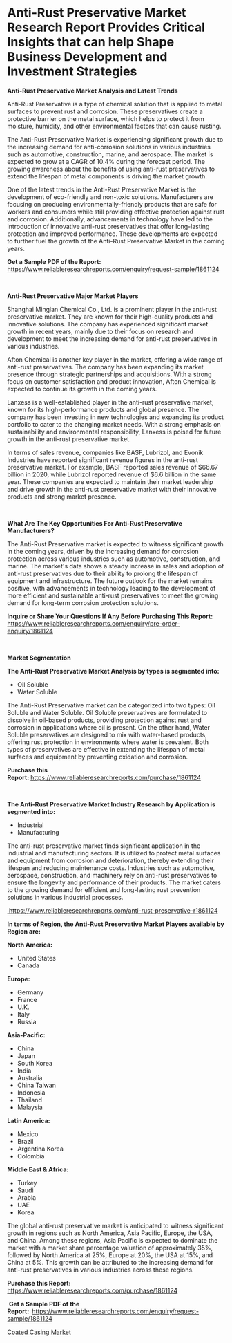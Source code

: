 <p><h1>Anti-Rust Preservative Market Research Report Provides Critical Insights that can help Shape Business Development and Investment Strategies</h1></p><p><strong>Anti-Rust Preservative Market Analysis and Latest Trends</strong></p>
<p><p>Anti-Rust Preservative is a type of chemical solution that is applied to metal surfaces to prevent rust and corrosion. These preservatives create a protective barrier on the metal surface, which helps to protect it from moisture, humidity, and other environmental factors that can cause rusting.</p><p>The Anti-Rust Preservative Market is experiencing significant growth due to the increasing demand for anti-corrosion solutions in various industries such as automotive, construction, marine, and aerospace. The market is expected to grow at a CAGR of 10.4% during the forecast period. The growing awareness about the benefits of using anti-rust preservatives to extend the lifespan of metal components is driving the market growth.</p><p>One of the latest trends in the Anti-Rust Preservative Market is the development of eco-friendly and non-toxic solutions. Manufacturers are focusing on producing environmentally-friendly products that are safe for workers and consumers while still providing effective protection against rust and corrosion. Additionally, advancements in technology have led to the introduction of innovative anti-rust preservatives that offer long-lasting protection and improved performance. These developments are expected to further fuel the growth of the Anti-Rust Preservative Market in the coming years.</p></p>
<p><strong>Get a Sample PDF of the Report:&nbsp;</strong> <a href="https://www.reliableresearchreports.com/enquiry/request-sample/1861124">https://www.reliableresearchreports.com/enquiry/request-sample/1861124</a></p>
<p>&nbsp;</p>
<p><strong>Anti-Rust Preservative Major Market Players</strong></p>
<p><p>Shanghai Minglan Chemical Co., Ltd. is a prominent player in the anti-rust preservative market. They are known for their high-quality products and innovative solutions. The company has experienced significant market growth in recent years, mainly due to their focus on research and development to meet the increasing demand for anti-rust preservatives in various industries.</p><p>Afton Chemical is another key player in the market, offering a wide range of anti-rust preservatives. The company has been expanding its market presence through strategic partnerships and acquisitions. With a strong focus on customer satisfaction and product innovation, Afton Chemical is expected to continue its growth in the coming years.</p><p>Lanxess is a well-established player in the anti-rust preservative market, known for its high-performance products and global presence. The company has been investing in new technologies and expanding its product portfolio to cater to the changing market needs. With a strong emphasis on sustainability and environmental responsibility, Lanxess is poised for future growth in the anti-rust preservative market.</p><p>In terms of sales revenue, companies like BASF, Lubrizol, and Evonik Industries have reported significant revenue figures in the anti-rust preservative market. For example, BASF reported sales revenue of $66.67 billion in 2020, while Lubrizol reported revenue of $6.6 billion in the same year. These companies are expected to maintain their market leadership and drive growth in the anti-rust preservative market with their innovative products and strong market presence.</p></p>
<p>&nbsp;</p>
<p><strong>What Are The Key Opportunities For Anti-Rust Preservative Manufacturers?</strong></p>
<p><p>The Anti-Rust Preservative market is expected to witness significant growth in the coming years, driven by the increasing demand for corrosion protection across various industries such as automotive, construction, and marine. The market's data shows a steady increase in sales and adoption of anti-rust preservatives due to their ability to prolong the lifespan of equipment and infrastructure. The future outlook for the market remains positive, with advancements in technology leading to the development of more efficient and sustainable anti-rust preservatives to meet the growing demand for long-term corrosion protection solutions.</p></p>
<p><strong>Inquire or Share Your Questions If Any Before Purchasing This Report:</strong> <a href="https://www.reliableresearchreports.com/enquiry/pre-order-enquiry/1861124">https://www.reliableresearchreports.com/enquiry/pre-order-enquiry/1861124</a></p>
<p>&nbsp;</p>
<p><strong>Market Segmentation</strong></p>
<p><strong>The Anti-Rust Preservative Market Analysis by types is segmented into:</strong></p>
<p><ul><li>Oil Soluble</li><li>Water Soluble</li></ul></p>
<p><p>The Anti-Rust Preservative market can be categorized into two types: Oil Soluble and Water Soluble. Oil Soluble preservatives are formulated to dissolve in oil-based products, providing protection against rust and corrosion in applications where oil is present. On the other hand, Water Soluble preservatives are designed to mix with water-based products, offering rust protection in environments where water is prevalent. Both types of preservatives are effective in extending the lifespan of metal surfaces and equipment by preventing oxidation and corrosion.</p></p>
<p><strong>Purchase this Report:&nbsp;</strong><a href="https://www.reliableresearchreports.com/purchase/1861124">https://www.reliableresearchreports.com/purchase/1861124</a></p>
<p>&nbsp;</p>
<p><strong>The Anti-Rust Preservative Market Industry Research by Application is segmented into:</strong></p>
<p><ul><li>Industrial</li><li>Manufacturing</li></ul></p>
<p><p>The anti-rust preservative market finds significant application in the industrial and manufacturing sectors. It is utilized to protect metal surfaces and equipment from corrosion and deterioration, thereby extending their lifespan and reducing maintenance costs. Industries such as automotive, aerospace, construction, and machinery rely on anti-rust preservatives to ensure the longevity and performance of their products. The market caters to the growing demand for efficient and long-lasting rust prevention solutions in various industrial processes.</p></p>
<p><a href="https://www.reliableresearchreports.com/anti-rust-preservative-r1861124">&nbsp;https://www.reliableresearchreports.com/anti-rust-preservative-r1861124</a></p>
<p><strong>In terms of Region, the Anti-Rust Preservative Market Players available by Region are:</strong></p>
<p>
    <p> <strong> North America: </strong>
        <ul>
            <li>United States</li>
            <li>Canada</li>
        </ul>
        </p> 
    <p> <strong> Europe: </strong>
        <ul>
            <li>Germany</li>
            <li>France</li>
            <li>U.K.</li>
            <li>Italy</li>
            <li>Russia</li>
        </ul>
        </p> 
    <p> <strong> Asia-Pacific: </strong>
        <ul>
            <li>China</li>
            <li>Japan</li>
            <li>South Korea</li>
            <li>India</li>
            <li>Australia</li>
            <li>China Taiwan</li>
            <li>Indonesia</li>
            <li>Thailand</li>
            <li>Malaysia</li>
        </ul>
        </p> 
    <p> <strong> Latin America: </strong>
        <ul>
            <li>Mexico</li>
            <li>Brazil</li>
            <li>Argentina Korea</li>
            <li>Colombia</li>
        </ul>
        </p> 
    <p> <strong> Middle East & Africa: </strong>
        <ul>
            <li>Turkey</li>
            <li>Saudi</li>
            <li>Arabia</li>
            <li>UAE</li>
            <li>Korea</li>
        </ul>
    </p>
    </p>
<p><p>The global anti-rust preservative market is anticipated to witness significant growth in regions such as North America, Asia Pacific, Europe, the USA, and China. Among these regions, Asia Pacific is expected to dominate the market with a market share percentage valuation of approximately 35%, followed by North America at 25%, Europe at 20%, the USA at 15%, and China at 5%. This growth can be attributed to the increasing demand for anti-rust preservatives in various industries across these regions.</p></p>
<p><strong>Purchase this Report: </strong><a href="https://www.reliableresearchreports.com/purchase/1861124">https://www.reliableresearchreports.com/purchase/1861124</a></p>
<p>&nbsp;<strong>Get a Sample PDF of the Report:&nbsp;&nbsp;</strong><a href="https://www.reliableresearchreports.com/enquiry/request-sample/1861124">https://www.reliableresearchreports.com/enquiry/request-sample/1861124</a></p>
<p><strong></strong></p>
<p><p><a href="https://github.com/bushilahore52/Market-Research-Report-List-1/blob/main/coated-casing-market.md">Coated Casing Market</a></p></p>